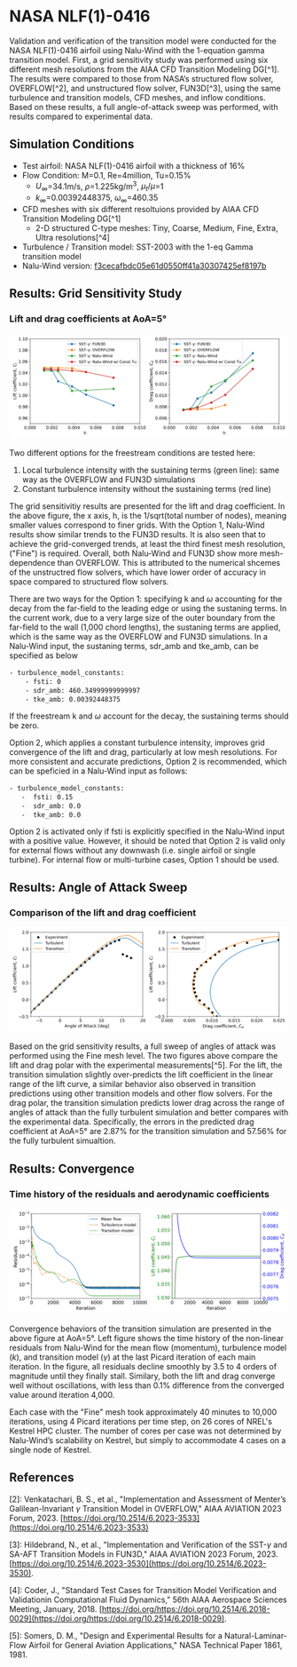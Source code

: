 

# NASA NLF(1)-0416

Validation and verification of the transition model were conducted for the NASA NLF(1)-0416 airfoil using Nalu-Wind with the 1-equation gamma transition model. First, a grid sensitivity study was performed using six different mesh resolutions from the AIAA CFD Transition Modeling DG[^1]. The results were compared to those from NASA’s structured flow solver, OVERFLOW[^2], and unstructured flow solver, FUN3D[^3], using the same turbulence and transition models, CFD meshes, and inflow conditions. Based on these results, a full angle-of-attack sweep was performed, with results compared to experimental data.

## Simulation Conditions

- Test airfoil: NASA NLF(1)-0416 airfoil with a thickness of 16%
- Flow Condition: M=0.1, Re=4million, Tu=0.15%
   - $U_\infty$=34.1m/s, $\rho$=1.225kg/m<sup>3</sup>, $\mu_t/\mu$=1
   - $k_\infty$=0.00392448375, $\omega_\infty$=460.35
- CFD meshes with six different resoltuions provided by AIAA CFD Transition Modeling DG[^1]
   - 2-D structured C-type meshes: Tiny, Coarse, Medium, Fine, Extra, Ultra resolutions[^4]
- Turbulence / Transition model: SST-2003 with the 1-eq Gamma transition model
- Nalu-Wind version: [f3cecafbdc05e61d0550ff41a30307425ef8197b](https://github.com/Exawind/nalu-wind/commit/f3cecafbdc05e61d0550ff41a30307425ef8197b)


## Results: Grid Sensitivity Study

### Lift and drag coefficients at AoA=5°
<!-- <img src="aoa_5/figures_and_scripts/nlf0416_cl_cd.png" alt="Cf" width="1000"> -->
![Cf](aoa_5/figures_and_scripts/nlf0416_cl_cd.png)

Two different options for the freestream conditions are tested here: 
1) Local turbulence intensity with the sustaining terms (green line): same way as the OVERFLOW and FUN3D simulations
2) Constant turbulence intensity without the sustaining terms (red line)

The grid sensitivitiy results are presented for the lift and drag coefficient. In the above figure, the x axis, h, is the 1/sqrt(total number of nodes), meaning smaller values correspond to finer grids. With the Option 1, Nalu-Wind results show similar trends to the FUN3D results. It is also seen that to achieve  the grid-converged trends, at least the third finest mesh resolution, ("Fine") is required. Overall, both Nalu-Wind and FUN3D show more mesh-dependence than OVERFLOW. This is attributed to the numerical shcemes of the unstructred flow solvers, which have lower order of accuracy in space compared to structured flow solvers.

There are two ways for the Option 1: specifying k and $\omega$ accounting for the decay from the far-field to the leading edge or using the sustaning terms. In the current work, due to a very large size of the outer boundary from the far-field to the wall (1,000 chord lengths), the sustaning terms are applied, which is the same way as the OVERFLOW and FUN3D simulations. In a Nalu-Wind input, the sustaning terms, sdr_amb and tke_amb, can be specified as below
 
    - turbulence_model_constants:
        - fsti: 0
        - sdr_amb: 460.34999999999997
        - tke_amb: 0.00392448375

If the freestream k and $\omega$ account for the decay, the sustaining terms should be zero.

Option 2, which applies a constant turbulence intensity, improves grid convergence of the lift and drag, particularly at low mesh resolutions. For more consistent and accurate predictions, Option 2 is recommended, which can be speficied in a Nalu-Wind input as follows:

    - turbulence_model_constants:
       -  fsti: 0.15
       -  sdr_amb: 0.0
       -  tke_amb: 0.0

Option 2 is activated only if fsti is explicitly specified in the Nalu-Wind input with a positive value. However, it should be noted that Option 2 is valid only for external flows without any downwash (i.e. single airfoil or single turbine). For internal flow or multi-turbine cases, Option 1 should be used. 

## Results: Angle of Attack Sweep

### Comparison of the lift and drag coefficient
<!-- <img src="figures_and_scripts/nlf0416_clcd.png" alt="Cf" width="1000"> -->
![Cf](figures_and_scripts/nlf0416_clcd.png)

Based on the grid sensitivity results, a full sweep of angles of attack was performed using the Fine mesh level. The two figures above compare the lift and drag polar with the experimental measurements[^5]. For the lift, the transition simulation slightly over-predicts the lift coefficient in the linear range of the lift curve, a similar behavior also observed in transition predictions using other transition models and other flow solvers. For the drag polar, the transition simulation predicts lower drag across the range of angles of attack than the fully turbulent simulation and better compares with the experimental data. 
Specifically, the errors in the predicted drag coefficient at AoA=5° are 2.87% for the transition simulation and 57.56% for the fully turbulent simualtion.

## Results: Convergence

### Time history of the residuals and aerodynamic coefficients
<!-- <img src="aoa_5/figures_and_scripts/time_history.png" alt="Cf" width="1000"> -->
![Cf](aoa_5/figures_and_scripts/time_history.png)

Convergence behaviors of the transition simulation are presented in the above figure at AoA=5°. Left figure shows the time history of the non-linear residuals from Nalu-Wind for the mean flow (momentum), turbulence model ($k$), and transition model ($\gamma$) at the last Picard iteration of each main iteration. In the figure, all residuals decline smoothly by 3.5 to 4 orders of magnitude until they finally stall. Similary, both the lift and drag converge well without oscillations, with less than 0.1% difference from the converged value around iteration 4,000.

Each case with the "Fine" mesh took approximately 40 minutes to 10,000 iterations, using 4 Picard iterations per time step, on 26 cores of NREL's Kestrel HPC cluster. The number of cores per case was not determined by Nalu-Wind’s scalability on Kestrel, but simply to accommodate 4 cases on a single node of Kestrel.

## References
[1]: [https://transitionmodeling.larc.nasa.gov/](https://transitionmodeling.larc.nasa.gov/)

[2]: Venkatachari, B. S., et al., "Implementation and Assessment of Menter’s Galilean-Invariant $\gamma$
Transition Model in OVERFLOW," AIAA AVIATION 2023 Forum, 2023. [https://doi.org/10.2514/6.2023-3533](https://doi.org/10.2514/6.2023-3533)

[3]: Hildebrand, N., et al., "Implementation and Verification of the SST-$\gamma$ and SA-AFT
Transition Models in FUN3D," AIAA AVIATION 2023 Forum, 2023. [https://doi.org/10.2514/6.2023-3530](https://doi.org/10.2514/6.2023-3530).

[4]: Coder, J., "Standard Test Cases for Transition Model Verification and Validationin Computational Fluid Dynamics," 56th AIAA Aerospace Sciences Meeting, January, 2018. [https://doi.org/https://doi.org/10.2514/6.2018-0029](https://doi.org/https://doi.org/10.2514/6.2018-0029).

[5]: Somers, D. M., "Design and Experimental Results for a Natural-Laminar-Flow Airfoil for General Aviation Applications," NASA Technical Paper 1861, 1981.
